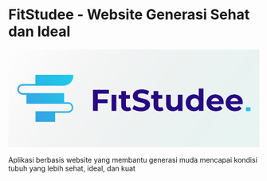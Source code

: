 FitStudee - Website Generasi Sehat dan Ideal
===========================
![alt text](https://github.com/nandaadyatma/FitStudee/blob/main/FitStudee.jpg?raw=true)

Aplikasi berbasis website yang membantu generasi muda mencapai kondisi tubuh yang lebih sehat, ideal, dan kuat


